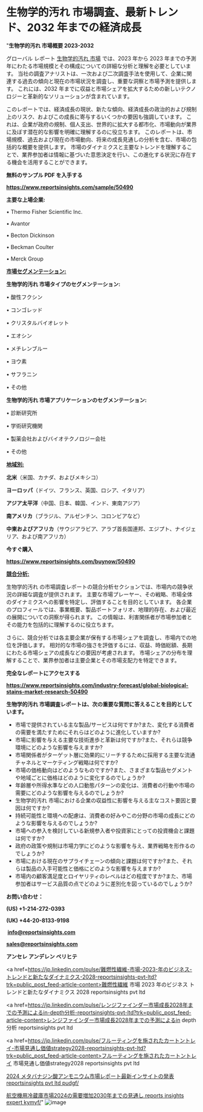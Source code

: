 # 生物学的汚れ 市場調査、最新トレンド、2032 年までの経済成長

"<strong>生物学的汚れ 市場概要 2023-2032</strong>

グローバル レポート <a href=https://www.reportsinsights.com/sample/50490>生物学的汚れ 市場</a> では、2023 年から 2023 年までの予測年にわたる市場規模とその構成についての詳細な分析と理解を必要としています。 当社の調査アナリストは、一次および二次調査手法を使用して、企業に関連する過去の傾向と現在の市場状況を調査し、重要な洞察と市場予測を提供します。 これには、2032 年までに収益と市場シェアを拡大​​するための新しいテクノロジーと革新的なソリューションが含まれています。

このレポートでは、経済成長の現状、新たな傾向、経済成長の政治的および規制上のリスク、およびこの成長に寄与するいくつかの要因も強調しています。 これは、企業が政府の規制、個人支出、世界的に拡大する都市化、市場動向が業界に及ぼす潜在的な影響を明確に理解するのに役立ちます。 このレポートは、市場規模、過去および現在の市場動向、将来の成長見通しの分析を含む、市場の包括的な概要を提供します。 市場のダイナミクスと主要なトレンドを理解することで、業界参加者は情報に基づいた意思決定を行い、この進化する状況に存在する機会を活用することができます。

<strong><b>無料のサンプル PDF を入手する</b></strong>

<a href=https://www.reportsinsights.com/sample/50490><strong><u>https://www.reportsinsights.com/sample/50490</u></strong></a>

<strong>主要な上場企業:</strong>

• Thermo Fisher Scientific Inc.

• Avantor

• Becton Dickinson

• Beckman Coulter

• Merck Group

<strong><u>市場セグメンテーション</u></strong><strong><u>:</u></strong>

<strong>生物学的汚れ 市場タイプのセグメンテーション:</strong>

• 酸性フクシン

• コンゴレッド

• クリスタルバイオレット

• エオシン

• メチレンブルー

• ヨウ素

• サフラニン

• その他

<strong>生物学的汚れ 市場アプリケーションのセグメンテーション:</strong>

• 診断研究所

• 学術研究機関

• 製薬会社およびバイオテクノロジー会社

• その他

<strong><u>地域別</u></strong><strong><u>:</u></strong>

<strong>北米</strong>（米国、カナダ、およびメキシコ）

<strong>ヨーロッパ</strong>（ドイツ、フランス、英国、ロシア、イタリア）

<strong>アジア太平洋</strong>（中国、日本、韓国、インド、東南アジア）

<strong>南アメリカ</strong>（ブラジル、アルゼンチン、コロンビアなど）

<strong>中東およびアフリカ</strong>（サウジアラビア、アラブ首長国連邦、エジプト、ナイジェリア、および南アフリカ）

<strong>今すぐ購入</strong>

<a href=https://www.reportsinsights.com/buynow/50490><strong><u>https://www.reportsinsights.com/buynow/50490</u></strong></a>

<strong><u>競合分析:</u></strong>

生物学的汚れ の市場調査レポートの競合分析セクションでは、市場内の競争状況の詳細な調査が提供されます。 主要な市場プレーヤー、その戦略、市場全体のダイナミクスへの影響を特定し、評価することを目的としています。 各企業のプロフィールでは、事業概要、製品ポートフォリオ、地理的存在、および最近の展開についての洞察が得られます。 この情報は、利害関係者が市場参加者とその能力を包括的に理解するのに役立ちます。

さらに、競合分析では各主要企業が保有する市場シェアを調査し、市場内での地位を評価します。 相対的な市場の強さを評価するには、収益、時価総額、長期にわたる市場シェアの成長などの要因が考慮されます。 市場シェアの分布を理解することで、業界参加者は主要企業とその市場支配力を特定できます。

<strong>完全なレポートにアクセスする</strong>

<a href=https://www.reportsinsights.com/industry-forecast/global-biological-stains-market-research-50490><strong><u><b>https://www.reportsinsights.com/industry-forecast/global-biological-stains-market-research-50490</b></u></strong></a>

<strong><b>生物学的汚れ 市場調査レポートは、次の重要な質問に答えることを目的としています。</b></strong>
<ul>
  <li>市場で提供されている主な製品/サービスは何ですか?また、変化する消費者の需要を満たすためにそれらはどのように進化していますか?</li>
  <li>市場に影響を与える主要な技術進歩と革新は何ですか?また、それらは競争環境にどのような影響を与えますか?</li>
  <li>市場関係者がターゲット層に効果的にリーチするために採用する主要な流通チャネルとマーケティング戦略は何ですか?</li>
  <li>市場の価格動向はどのようなものですか?また、さまざまな製品セグメントや地域ごとに価格はどのように変化するのでしょうか?</li>
  <li>年齢層や所得水準などの人口動態パターンの変化は、消費者の行動や市場の需要にどのような影響を与えるのでしょうか?</li>
  <li>生物学的汚れ 市場における企業の収益性に影響を与える主なコスト要因と要因は何ですか?</li>
  <li>持続可能性と環境への配慮は、消費者の好みやこの分野の市場の成長にどのような影響を与えるのでしょうか?</li>
  <li>市場への参入を検討している新規参入者や投資家にとっての投資機会と課題は何ですか?</li>
  <li>政府の政策や規制は市場力学にどのような影響を与え、業界戦略を形作るのでしょうか?</li>
  <li>市場における現在のサプライチェーンの傾向と課題は何ですか?また、それらは製品の入手可能性と価格にどのような影響を与えますか?</li>
  <li>市場内の顧客満足度とロイヤリティのレベルはどの程度ですか?また、市場参加者はサービス品質の点でどのように差別化を図っているのでしょうか?</li>
</ul>
<strong>お問い合わせ：</strong>

<strong>(US) +1-214-272-0393</strong>

<strong>(UK) +44-20-8133-9198</strong>

<strong> </strong><a href=info@reportsinsights.com><strong><u>info@reportsinsights.com</u></strong></a>

<a href=sales@reportsinsights.com><strong><u>sales@reportsinsights.com</u></strong></a>

<strong>アンセレ アンデレン ベリヒテ</strong>

<a href=https://jp.linkedin.com/pulse/難燃性繊維-市場-2023-年のビジネス-トレンドと新たなダイナミクス-2028-reportsinsights-pvt-ltd?trk=public_post_feed-article-content>難燃性繊維 市場 2023 年のビジネス トレンドと新たなダイナミクス 2028 reportsinsights pvt ltd</a>

<a href=https://jp.linkedin.com/pulse/レンジファインダー市場成長2028年までの予測によるin-depth分析-reportsinsights-pvt-ltd?trk=public_post_feed-article-content>レンジファインダー市場成長2028年までの予測によるin depth分析 reportsinsights pvt ltd</a>

<a href=https://jp.linkedin.com/pulse/フルーティングを施されたカートントレイ-市場見通し価値strategy2028-reportsinsights-pvt-ltd?trk=public_post_feed-article-content>フルーティングを施されたカートントレイ 市場見通し価値strategy2028 reportsinsights pvt ltd</a>

<a href=https://www.linkedin.com/pulse/2024-メタバナジン酸アンモニウム市場レポート最新インサイトの発表-reportsinsights-pvt-ltd-pudgf/>2024 メタバナジン酸アンモニウム市場レポート最新インサイトの発表 reportsinsights pvt ltd pudgf/</a>

<a href=https://www.linkedin.com/pulse/航空機用冷蔵庫市場2024の需要増加2030年までの見通し-reports-insights-expert-kymyf/>航空機用冷蔵庫市場2024の需要増加2030年までの見通し reports insights expert kymyf/</a>"
![image](https://github.com/gayatrid12/RIMarket/assets/158473851/a3cd4b28-7173-4661-b79c-ad029598de57)
